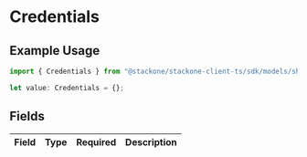 # Credentials

## Example Usage

```typescript
import { Credentials } from "@stackone/stackone-client-ts/sdk/models/shared";

let value: Credentials = {};
```

## Fields

| Field       | Type        | Required    | Description |
| ----------- | ----------- | ----------- | ----------- |